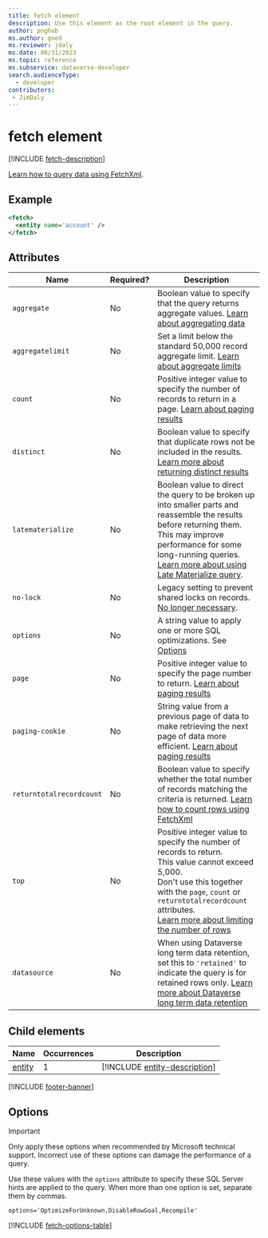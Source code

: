 ```yaml
---
title: fetch element
description: Use this element as the root element in the query.
author: pnghub
ms.author: gned
ms.reviewer: jdaly
ms.date: 08/31/2023
ms.topic: reference
ms.subservice: dataverse-developer
search.audienceType: 
  - developer
contributors:
 - JimDaly
---
```

# fetch element

[!INCLUDE [fetch-description](includes/fetch-description.md)]

[Learn how to query data using FetchXml](../overview.md).

## Example

```xml
<fetch>
  <entity name='account' />
</fetch>
```


## Attributes

|Name|Required?|Description|
|---------|---------|---------|
|`aggregate`|No|Boolean value to specify that the query returns aggregate values. [Learn about aggregating data](../aggregate-data.md)|
|`aggregatelimit`|No|Set a limit below the standard 50,000  record aggregate limit. [Learn about aggregate limits](../aggregate-data.md#limitations) |
|`count`|No|Positive integer value to specify the number of records to return in a page. [Learn about paging results](../page-results.md) |
|`distinct`|No|Boolean value to specify that duplicate rows not be included in the results. [Learn more about returning distinct results](../overview.md#return-distinct-results)|
|`latematerialize`|No|Boolean value to direct the query to be broken up into smaller parts and reassemble the results before returning them. This may improve performance for some long-running queries. [Learn more about using Late Materialize query](../optimize-performance.md#late-materialize-query). |
|`no-lock`|No|Legacy setting to prevent shared locks on records. [No longer necessary](../optimize-performance.md#no-lock). |
|`options`|No|A string value to apply one or more SQL optimizations. See [Options](#options)|
|`page`|No|Positive integer value to specify the page number to return. [Learn about paging results](../page-results.md)|
|`paging-cookie`|No|String value from a previous page of data to make retrieving the next page of data more efficient. [Learn about paging results](../page-results.md) |
|`returntotalrecordcount`|No|Boolean value to specify whether the total number of records matching the criteria is returned. [Learn how to count rows using FetchXml](../count-rows.md)|
|`top`|No|Positive integer value to specify the number of records to return.<br />This value cannot exceed 5,000.<br />Don't use this together with the `page`, `count` or `returntotalrecordcount` attributes.<br />[Learn more about limiting the number of rows](../overview.md#limit-the-number-of-rows)|
|`datasource`|No|When using Dataverse long term data retention, set this to `'retained'` to indicate the query is for retained rows only. [Learn more about Dataverse long term data retention](../../../../maker/data-platform/data-retention-overview.md)|

## Child elements

|Name|Occurrences|Description|
|---------|---------|---------|
|[entity](entity.md)|1|[!INCLUDE [entity-description](includes/entity-description.md)]|

[!INCLUDE [footer-banner](../../../../includes/footer-banner.md)]

## Options

> [!IMPORTANT]
> Only apply these options when recommended by Microsoft technical support. Incorrect use of these options can damage the performance of a query.

Use these values with the `options` attribute to specify these SQL Server hints are applied to the query. When more than one option is set, separate them by commas.

```text
options='OptimizeForUnknown,DisableRowGoal,Recompile'
```

[!INCLUDE [fetch-options-table](includes/fetch-options-table.md)]




